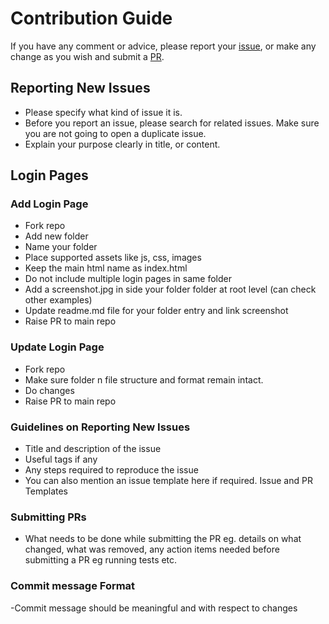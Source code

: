 # Contribution Guide

If you have any comment or advice, please report your [issue](https://github.com/LoginRadius/awesome-login-pages/issues),
or make any change as you wish and submit a [PR](https://github.com/LoginRadius/awesome-login-pages/pulls).

## Reporting New Issues

- Please specify what kind of issue it is.
- Before you report an issue, please search for related issues. Make sure you are not going to open a duplicate issue.
- Explain your purpose clearly in title, or content.

## Login Pages

### Add Login Page
- Fork repo
- Add new folder
- Name your folder 
- Place supported assets like js, css, images
- Keep the main html name as index.html
- Do not include multiple login pages in same folder
- Add a screenshot.jpg in side your folder folder at root level (can check other examples)
- Update readme.md file for your folder entry and link screenshot
- Raise PR to main repo

### Update Login Page
- Fork repo
- Make sure folder n file structure and format remain intact.
- Do changes
- Raise PR to main repo

### Guidelines on Reporting New Issues
- Title and description of the issue
- Useful tags if any
- Any steps required to reproduce the issue
- You can also mention an issue template here if required. Issue and PR Templates

### Submitting PRs
- What needs to be done while submitting the PR eg. details on what changed, what was removed, any action items needed before submitting a PR eg running tests etc.

### Commit message Format
-Commit message should be meaningful and with respect to changes 
 
